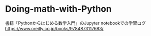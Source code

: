 # Doing-math-with-Python
書籍「Pythonからはじめる数学入門」のJupyter notebookでの学習ログ
https://www.oreilly.co.jp/books/9784873117683/
